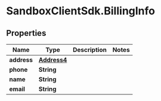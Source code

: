 # SandboxClientSdk.BillingInfo

## Properties
Name | Type | Description | Notes
------------ | ------------- | ------------- | -------------
**address** | [**Address4**](Address4.md) |  | 
**phone** | **String** |  | 
**name** | **String** |  | 
**email** | **String** |  | 
